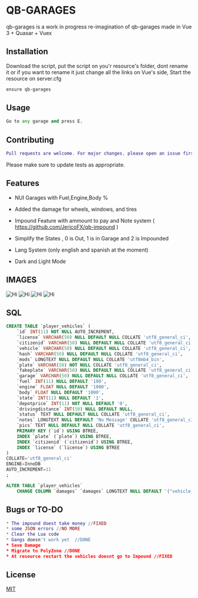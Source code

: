 # QB-GARAGES

qb-garages is a work in progress re-imagination of qb-garages made in Vue 3 + Quasar + Vuex

## Installation

Download the script, put the script on you'r resource's folder, dont rename it or if you want to rename it just change all the links on Vue's side, Start the resource on server.cfg

```bash
ensure qb-garages
```

## Usage

```python
Go to any garage and press E.
```

## Contributing
```lua
Pull requests are welcome. For major changes, please open an issue first to discuss what you would like to change.
```

Please make sure to update tests as appropriate.

## Features

* NUI Garages with Fuel,Engine,Body %

* Added the damage for wheels, windows, and tires

* Impound Feature with ammount to pay and Note system ( https://github.com/JericoFX/qb-impound )

* Simplify the States , 0 is Out, 1 is in Garage and 2 is Impounded
* Lang System (only english and spanish at the moment)
* Dark and Light Mode

## IMAGES

![Hi](https://image.prntscr.com/image/1nsSqcOZRZGE3eAS1efZdA.png)
![Hi](https://image.prntscr.com/image/60RersY_SZe8u3HTStT_-g.png)
![Hi](https://image.prntscr.com/image/1SEoJP0hRbKIZ1XnSeWmIg.png)
![Hi](https://image.prntscr.com/image/-3z-kSN5T-mWHemccLtapg.png)

## SQL

```sql
CREATE TABLE `player_vehicles` (
	`id` INT(11) NOT NULL AUTO_INCREMENT,
	`license` VARCHAR(50) NULL DEFAULT NULL COLLATE 'utf8_general_ci',
	`citizenid` VARCHAR(50) NULL DEFAULT NULL COLLATE 'utf8_general_ci',
	`vehicle` VARCHAR(50) NULL DEFAULT NULL COLLATE 'utf8_general_ci',
	`hash` VARCHAR(50) NULL DEFAULT NULL COLLATE 'utf8_general_ci',
	`mods` LONGTEXT NULL DEFAULT NULL COLLATE 'utf8mb4_bin',
	`plate` VARCHAR(50) NOT NULL COLLATE 'utf8_general_ci',
	`fakeplate` VARCHAR(50) NULL DEFAULT NULL COLLATE 'utf8_general_ci',
	`garage` VARCHAR(50) NULL DEFAULT NULL COLLATE 'utf8_general_ci',
	`fuel` INT(11) NULL DEFAULT '100',
	`engine` FLOAT NULL DEFAULT '1000',
	`body` FLOAT NULL DEFAULT '1000',
	`state` INT(11) NULL DEFAULT '1',
	`depotprice` INT(11) NOT NULL DEFAULT '0',
	`drivingdistance` INT(50) NULL DEFAULT NULL,
	`status` TEXT NULL DEFAULT NULL COLLATE 'utf8_general_ci',
	`notes` LONGTEXT NULL DEFAULT 'No Message' COLLATE 'utf8_general_ci',
	`pics` TEXT NULL DEFAULT NULL COLLATE 'utf8_general_ci',
	PRIMARY KEY (`id`) USING BTREE,
	INDEX `plate` (`plate`) USING BTREE,
	INDEX `citizenid` (`citizenid`) USING BTREE,
	INDEX `license` (`license`) USING BTREE
)
COLLATE='utf8_general_ci'
ENGINE=InnoDB
AUTO_INCREMENT=11
;

ALTER TABLE `player_vehicles`
	CHANGE COLUMN `damages` `damages` LONGTEXT NULL DEFAULT '{"vehicle_window":[false,false,false,false,false,false,false,false],"wheel_tires":[false,false,false,false,false,false,false],"vehicle_doors":[false,false,false,false,false,false]}' COLLATE 'utf8_general_ci' AFTER `pics`;

```

## Bugs or TO-DO

```lua
* The impound doest take money //FIXED
* some JSON errors //NO MORE
* Clear the Lua code
* Gangs doesn't work yet  //DONE
* Save Damage
* Migrate to PolyZone //DONE
* At resource restart the vehicles doesnt go to Impound //FIXED
```

## License
[MIT](https://choosealicense.com/licenses/mit/)
